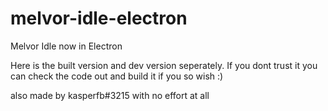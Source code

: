 # melvor-idle-electron
Melvor Idle now in Electron

Here is the built version and dev version seperately.
If you dont trust it you can check the code out and build it if you so wish :)

also made by kasperfb#3215 with no effort at all
